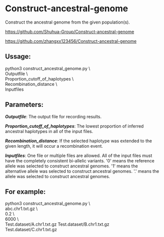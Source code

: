 # Construct-ancestral-genome

Construct the ancestral genome from the given population(s).

https://github.com/Shuhua-Group/Construct-ancestral-genome

https://github.com/zhangxx123456/Construct-ancestral-genome




## Ussage:

python3 construct_ancestral_genome.py \\ <br>Outputfile  \\ <br>     Proportion_cutoff_of_haplotypes   \\ <br>    Recombination_distance  \\ <br>   Inputfiles  



## Parameters:

***Outputfile***: The output file for recording results.

***Proportion_cutoff_of_haplotypes***: The lowest proportion of inferred ancestral haplotypes in all of the input files.

***Recombination_distance***:  If the selected haplotype was extended to the given length, it will occur a recombination event.

***Inputfiles***: One file or multiple files are allowed. All of the input files must have the completely consistent bi-allelic variants. '0' means the reference allele was selected to construct ancestral genomes. '1' means the alternative allele was selected to construct ancestral genomes. '.' means the allele was selected to construct ancestral genomes.



## For example:
python3 construct_ancestral_genome.py  \\ <br>   abc.chr1.txt.gz   \\ <br>  0.2   \\ <br>  6000  \\ <br>   Test.dataset/A.chr1.txt.gz   Test.dataset/B.chr1.txt.gz   Test.dataset/C.chr1.txt.gz


